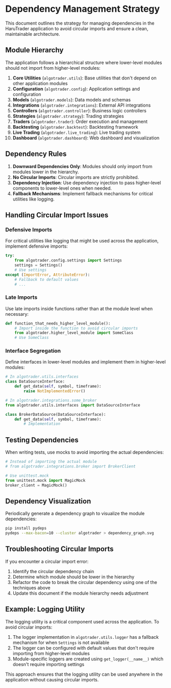 # Dependency Management Strategy

This document outlines the strategy for managing dependencies in the HaruTrader application to avoid circular imports and ensure a clean, maintainable architecture.

## Module Hierarchy

The application follows a hierarchical structure where lower-level modules should not import from higher-level modules:

1. **Core Utilities** (`algotrader.utils`): Base utilities that don't depend on other application modules
2. **Configuration** (`algotrader.config`): Application settings and configuration
3. **Models** (`algotrader.models`): Data models and schemas
4. **Integrations** (`algotrader.integrations`): External API integrations
5. **Controllers** (`algotrader.controller`): Business logic controllers
6. **Strategies** (`algotrader.strategy`): Trading strategies
7. **Traders** (`algotrader.trader`): Order execution and management
8. **Backtesting** (`algotrader.backtest`): Backtesting framework
9. **Live Trading** (`algotrader.live_trading`): Live trading system
10. **Dashboard** (`algotrader.dashboard`): Web dashboard and visualization

## Dependency Rules

1. **Downward Dependencies Only**: Modules should only import from modules lower in the hierarchy.
2. **No Circular Imports**: Circular imports are strictly prohibited.
3. **Dependency Injection**: Use dependency injection to pass higher-level components to lower-level ones when needed.
4. **Fallback Mechanisms**: Implement fallback mechanisms for critical utilities like logging.

## Handling Circular Import Issues

### Defensive Imports

For critical utilities like logging that might be used across the application, implement defensive imports:

```python
try:
    from algotrader.config.settings import Settings
    settings = Settings()
    # Use settings
except (ImportError, AttributeError):
    # Fallback to default values
    # ...
```

### Late Imports

Use late imports inside functions rather than at the module level when necessary:

```python
def function_that_needs_higher_level_module():
    # Import inside the function to avoid circular imports
    from algotrader.higher_level_module import SomeClass
    # Use SomeClass
```

### Interface Segregation

Define interfaces in lower-level modules and implement them in higher-level modules:

```python
# In algotrader.utils.interfaces
class DataSourceInterface:
    def get_data(self, symbol, timeframe):
        raise NotImplementedError()

# In algotrader.integrations.some_broker
from algotrader.utils.interfaces import DataSourceInterface

class BrokerDataSource(DataSourceInterface):
    def get_data(self, symbol, timeframe):
        # Implementation
```

## Testing Dependencies

When writing tests, use mocks to avoid importing the actual dependencies:

```python
# Instead of importing the actual module
# from algotrader.integrations.broker import BrokerClient

# Use unittest.mock
from unittest.mock import MagicMock
broker_client = MagicMock()
```

## Dependency Visualization

Periodically generate a dependency graph to visualize the module dependencies:

```bash
pip install pydeps
pydeps --max-bacon=10 --cluster algotrader > dependency_graph.svg
```

## Troubleshooting Circular Imports

If you encounter a circular import error:

1. Identify the circular dependency chain
2. Determine which module should be lower in the hierarchy
3. Refactor the code to break the circular dependency using one of the techniques above
4. Update this document if the module hierarchy needs adjustment

## Example: Logging Utility

The logging utility is a critical component used across the application. To avoid circular imports:

1. The logger implementation in `algotrader.utils.logger` has a fallback mechanism for when `Settings` is not available
2. The logger can be configured with default values that don't require importing from higher-level modules
3. Module-specific loggers are created using `get_logger(__name__)` which doesn't require importing settings

This approach ensures that the logging utility can be used anywhere in the application without causing circular imports. 